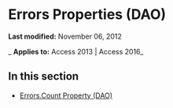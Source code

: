 
# Errors Properties (DAO)

 **Last modified:** November 06, 2012

 _ **Applies to:** Access 2013 | Access 2016_

## In this section


- [Errors.Count Property (DAO)](ad135955-3b18-4f99-66d9-aff1492df13b.md)
    
